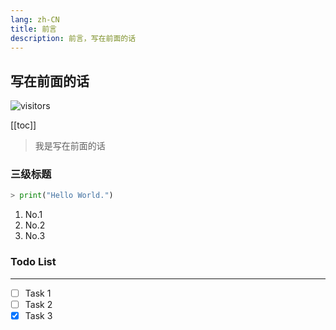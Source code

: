 ```yaml
---
lang: zh-CN
title: 前言
description: 前言，写在前面的话
---
```


## 写在前面的话

![visitors](https://visitor-badge.glitch.me/badge?page_id=gumutianqi_github_io-reademe)

[[toc]]

> 我是写在前面的话

### 三级标题

```python
> print("Hello World.")
```

1. No.1
2. No.2
3. No.3

### Todo List

---

-[ ] Task 1
-[ ] Task 2
-[x] Task 3
